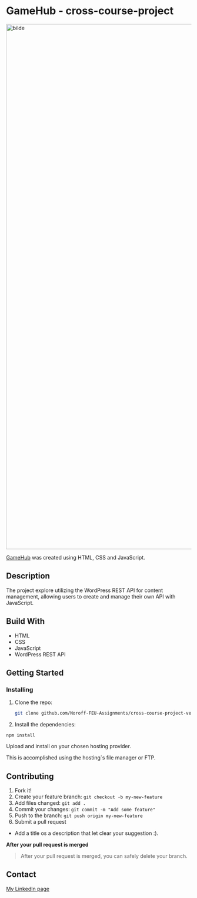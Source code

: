 # GameHub - cross-course-project

<img width="1425" alt="bilde" src="https://github.com/Noroff-FEU-Assignments/cross-course-project-verpenunes/assets/106631829/931e58b7-a192-427c-9a93-9b6a20472ce5">

[GameHub](https://symphonious-gumdrop-46d236.netlify.app/) was created using HTML, CSS and JavaScript.

## Description
The project explore utilizing the WordPress REST API for content management, allowing users to create and manage their own API with JavaScript.

## Build With
<ul>
  <li>HTML</li>
  <li>CSS</li>
  <li>JavaScript</li>
  <li>WordPress REST API</li>
</ul>

## Getting Started
### Installing

1. Clone the repo:
   ```bash
   git clone github.com/Noroff-FEU-Assignments/cross-course-project-verpenunes.git
   ```
2. Install the dependencies:

  ```
  npm install
  ```
Upload and install on your chosen hosting provider.

This is accomplished using the hosting`s file manager or FTP. 

## Contributing

1. Fork it!
2. Create your feature branch: `git checkout -b my-new-feature`
3. Add files changed:  `git add .`
4. Commit your changes: `git commit -m "Add some feature"`
5. Push to the branch: `git push origin my-new-feature`
6. Submit a pull request

- Add a title os a description that let clear your suggestion :).

**After your pull request is merged** 

> After your pull request is merged, you can safely delete your branch.

## Contact


[My LinkedIn page](https://www.linkedin.com/in/rinun/)
